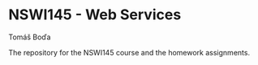 # NSWI145 - Web Services
Tomáš Boďa

The repository for the NSWI145 course and the homework assignments.